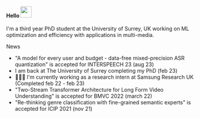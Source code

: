 #### Hello <img src="https://raw.githubusercontent.com/MartinHeinz/MartinHeinz/master/wave.gif" width="30px">

I'm a third year PhD student at the University of Surrey, UK working on ML optimization and efficiency with applications in multi-media. 

News

- "A model for every user and budget - data-free mixed-precision ASR quantization" is accepted for INTERSPEECH 23 (aug 23)
- I am back at The University of Surrey completing my PhD (feb 23)
- 👨🏻‍🔧 I'm currently working as a research intern at Samsung Research UK (Completed feb 22 - feb 23)
- "Two-Stream Transformer Architecture for Long Form Video Understanding" is accepted for BMVC 2022 (march 22)
- "Re-thinking genre classification with fine-grained semantic experts" is accepted for ICIP 2021 (nov 21)
